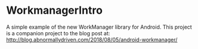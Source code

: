 # WorkmanagerIntro

A simple example of the new WorkManager library for Android. This project is a companion project to the blog post at:
http://blog.abnormallydriven.com/2018/08/05/android-workmanager/

